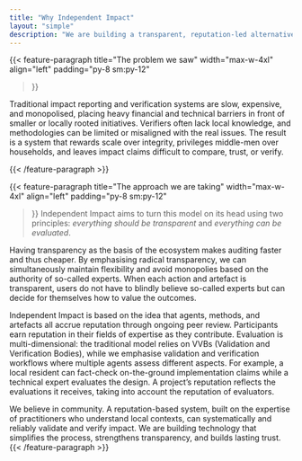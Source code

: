 ```yaml
---
title: "Why Independent Impact"
layout: "simple"
description: "We are building a transparent, reputation-led alternative to opaque impact reporting."
---
```


{{< feature-paragraph
title="The problem we saw"
width="max-w-4xl"
align="left"
padding="py-8 sm:py-12"
>}}

Traditional impact reporting and verification systems are slow, expensive, and monopolised, placing heavy financial and technical barriers in front of smaller or locally rooted initiatives. Verifiers often lack local knowledge, and methodologies can be limited or misaligned with the real issues. The result is a system that rewards scale over integrity, privileges middle-men over households, and leaves impact claims difficult to compare, trust, or verify.

{{< /feature-paragraph >}}

{{< feature-paragraph
title="The approach we are taking"
width="max-w-4xl"
align="left"
padding="py-8 sm:py-12"
>}}
Independent Impact aims to turn this model on its head using two principles: *everything should be transparent* and *everything can be evaluated*.

Having transparency as the basis of the ecosystem makes auditing faster and thus cheaper. By emphasising radical transparency, we can simultaneously maintain flexibility and avoid monopolies based on the authority of so-called experts. When each action and artefact is transparent, users do not have to blindly believe so-called experts but can decide for themselves how to value the outcomes.

Independent Impact is based on the idea that agents, methods, and artefacts all accrue reputation through ongoing peer review. Participants earn reputation in their fields of expertise as they contribute. Evaluation is multi-dimensional: the traditional model relies on VVBs (Validation and Verification Bodies), while we emphasise validation and verification workflows where multiple agents assess different aspects. For example, a local resident can fact-check on-the-ground implementation claims while a technical expert evaluates the design. A project’s reputation reflects the evaluations it receives, taking into account the reputation of evaluators.

We believe in community. A reputation-based system, built on the expertise of practitioners who understand local contexts, can systematically and reliably validate and verify impact. We are building technology that simplifies the process, strengthens transparency, and builds lasting trust.
{{< /feature-paragraph >}}
